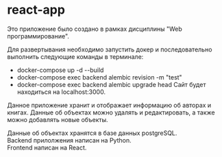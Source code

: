 # react-app
Это приложение было создано в рамках дисциплины "Web программирование".

Для развертывания необходимо запустить докер и последовательно выполнить следующие команды в терминале:
* docker-compose up -d --build
* docker-compose exec backend alembic revision -m "test"
* docker-compose exec backend alembic upgrade head
Сайт будет находиться на localhost:3000.

Данное приложение хранит и отображает информацию об авторах и книгах. Данные об объектах можно удалять и редактировать, а также можно добавлять новые объекты.

Данные об объектах хранятся в базе данных postgreSQL.<br/>
Backend прилолжения написан на Python.<br/>
Frontend написан на React.<br/>
